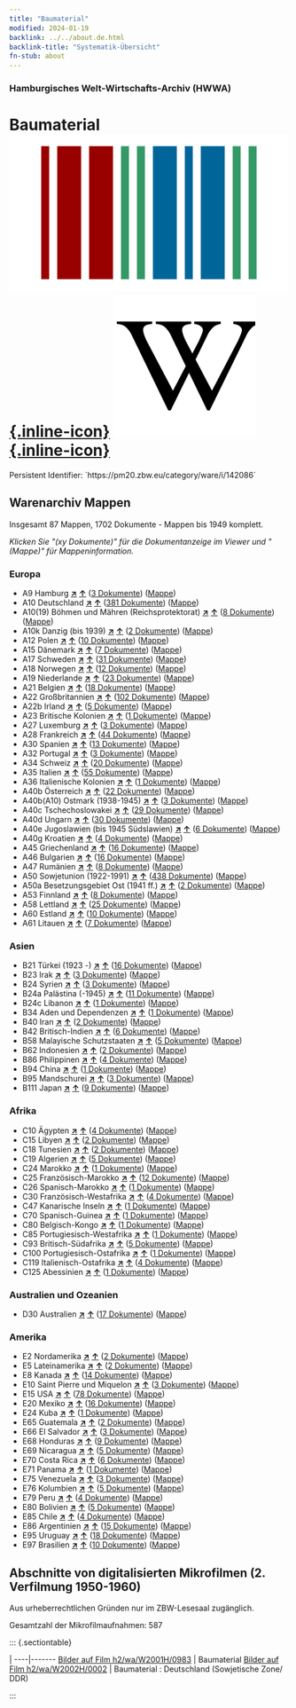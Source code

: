 ```yaml
---
title: "Baumaterial"
modified: 2024-01-19
backlink: ../../about.de.html
backlink-title: "Systematik-Übersicht"
fn-stub: about
---
```


### Hamburgisches Welt-Wirtschafts-Archiv (HWWA)

# Baumaterial &#160; [![Wikidata](/images/Wikidata-logo.svg "Wikidata"){.inline-icon}](http://www.wikidata.org/entity/Q206615) [![Wikipedia](/images/Wikipedia-W.svg "Wikipedia"){.inline-icon}](https://de.wikipedia.org/wiki/Baustoff)

<div class="hint">Persistent Identifier: `https://pm20.zbw.eu/category/ware/i/142086`</div>







## Warenarchiv Mappen






Insgesamt 87 Mappen, 1702 Dokumente - Mappen bis 1949 komplett.

_Klicken Sie "(xy Dokumente)" für die Dokumentanzeige im Viewer und "(Mappe)" für Mappeninformation._




### Europa

- A9 Hamburg [**&nearr;**](../../../geo/i/140905/about.de.html "Hamburg (alle Mappen)") [**&uarr;**](../../../geo/about.de.html#A9 "Ländersystematik") (<a href="https://pm20.zbw.eu/iiifview/folder/wa/142086,140905" title="über: Baumaterial : Hamburg" target="_blank">3 Dokumente</a>) ([Mappe](../../../../folder/wa/1420xx/142086/1409xx/140905/about.de.html))
- A10 Deutschland [**&nearr;**](../../../geo/i/126128/about.de.html "Deutschland (alle Mappen)") [**&uarr;**](../../../geo/about.de.html#A10 "Ländersystematik") (<a href="https://pm20.zbw.eu/iiifview/folder/wa/142086,126128" title="über: Baumaterial : Deutschland" target="_blank">381 Dokumente</a>) ([Mappe](../../../../folder/wa/1420xx/142086/1261xx/126128/about.de.html))
- A10(19) Böhmen und Mähren (Reichsprotektorat) [**&nearr;**](../../../geo/i/140098/about.de.html "Böhmen und Mähren (Reichsprotektorat) (alle Mappen)") [**&uarr;**](../../../geo/about.de.html#A10(19) "Ländersystematik") (<a href="https://pm20.zbw.eu/iiifview/folder/wa/142086,140098" title="über: Baumaterial : Böhmen und Mähren (Reichsprotektorat)" target="_blank">8 Dokumente</a>) ([Mappe](../../../../folder/wa/1420xx/142086/1400xx/140098/about.de.html))
- A10k Danzig (bis 1939) [**&nearr;**](../../../geo/i/140944/about.de.html "Danzig (bis 1939) (alle Mappen)") [**&uarr;**](../../../geo/about.de.html#A10k "Ländersystematik") (<a href="https://pm20.zbw.eu/iiifview/folder/wa/142086,140944" title="über: Baumaterial : Danzig (bis 1939)" target="_blank">2 Dokumente</a>) ([Mappe](../../../../folder/wa/1420xx/142086/1409xx/140944/about.de.html))
- A12 Polen [**&nearr;**](../../../geo/i/140962/about.de.html "Polen (alle Mappen)") [**&uarr;**](../../../geo/about.de.html#A12 "Ländersystematik") (<a href="https://pm20.zbw.eu/iiifview/folder/wa/142086,140962" title="über: Baumaterial : Polen" target="_blank">10 Dokumente</a>) ([Mappe](../../../../folder/wa/1420xx/142086/1409xx/140962/about.de.html))
- A15 Dänemark [**&nearr;**](../../../geo/i/141739/about.de.html "Dänemark (alle Mappen)") [**&uarr;**](../../../geo/about.de.html#A15 "Ländersystematik") (<a href="https://pm20.zbw.eu/iiifview/folder/wa/142086,141739" title="über: Baumaterial : Dänemark" target="_blank">7 Dokumente</a>) ([Mappe](../../../../folder/wa/1420xx/142086/1417xx/141739/about.de.html))
- A17 Schweden [**&nearr;**](../../../geo/i/140968/about.de.html "Schweden (alle Mappen)") [**&uarr;**](../../../geo/about.de.html#A17 "Ländersystematik") (<a href="https://pm20.zbw.eu/iiifview/folder/wa/142086,140968" title="über: Baumaterial : Schweden" target="_blank">31 Dokumente</a>) ([Mappe](../../../../folder/wa/1420xx/142086/1409xx/140968/about.de.html))
- A18 Norwegen [**&nearr;**](../../../geo/i/140969/about.de.html "Norwegen (alle Mappen)") [**&uarr;**](../../../geo/about.de.html#A18 "Ländersystematik") (<a href="https://pm20.zbw.eu/iiifview/folder/wa/142086,140969" title="über: Baumaterial : Norwegen" target="_blank">12 Dokumente</a>) ([Mappe](../../../../folder/wa/1420xx/142086/1409xx/140969/about.de.html))
- A19 Niederlande [**&nearr;**](../../../geo/i/140970/about.de.html "Niederlande (alle Mappen)") [**&uarr;**](../../../geo/about.de.html#A19 "Ländersystematik") (<a href="https://pm20.zbw.eu/iiifview/folder/wa/142086,140970" title="über: Baumaterial : Niederlande" target="_blank">23 Dokumente</a>) ([Mappe](../../../../folder/wa/1420xx/142086/1409xx/140970/about.de.html))
- A21 Belgien [**&nearr;**](../../../geo/i/140972/about.de.html "Belgien (alle Mappen)") [**&uarr;**](../../../geo/about.de.html#A21 "Ländersystematik") (<a href="https://pm20.zbw.eu/iiifview/folder/wa/142086,140972" title="über: Baumaterial : Belgien" target="_blank">18 Dokumente</a>) ([Mappe](../../../../folder/wa/1420xx/142086/1409xx/140972/about.de.html))
- A22 Großbritannien [**&nearr;**](../../../geo/i/140974/about.de.html "Großbritannien (alle Mappen)") [**&uarr;**](../../../geo/about.de.html#A22 "Ländersystematik") (<a href="https://pm20.zbw.eu/iiifview/folder/wa/142086,140974" title="über: Baumaterial : Großbritannien" target="_blank">102 Dokumente</a>) ([Mappe](../../../../folder/wa/1420xx/142086/1409xx/140974/about.de.html))
- A22b Irland [**&nearr;**](../../../geo/i/140976/about.de.html "Irland (alle Mappen)") [**&uarr;**](../../../geo/about.de.html#A22b "Ländersystematik") (<a href="https://pm20.zbw.eu/iiifview/folder/wa/142086,140976" title="über: Baumaterial : Irland" target="_blank">5 Dokumente</a>) ([Mappe](../../../../folder/wa/1420xx/142086/1409xx/140976/about.de.html))
- A23 Britische Kolonien [**&nearr;**](../../../geo/i/140978/about.de.html "Britische Kolonien (alle Mappen)") [**&uarr;**](../../../geo/about.de.html#A23 "Ländersystematik") (<a href="https://pm20.zbw.eu/iiifview/folder/wa/142086,140978" title="über: Baumaterial : Britische Kolonien" target="_blank">1 Dokumente</a>) ([Mappe](../../../../folder/wa/1420xx/142086/1409xx/140978/about.de.html))
- A27 Luxemburg [**&nearr;**](../../../geo/i/140981/about.de.html "Luxemburg (alle Mappen)") [**&uarr;**](../../../geo/about.de.html#A27 "Ländersystematik") (<a href="https://pm20.zbw.eu/iiifview/folder/wa/142086,140981" title="über: Baumaterial : Luxemburg" target="_blank">3 Dokumente</a>) ([Mappe](../../../../folder/wa/1420xx/142086/1409xx/140981/about.de.html))
- A28 Frankreich [**&nearr;**](../../../geo/i/140982/about.de.html "Frankreich (alle Mappen)") [**&uarr;**](../../../geo/about.de.html#A28 "Ländersystematik") (<a href="https://pm20.zbw.eu/iiifview/folder/wa/142086,140982" title="über: Baumaterial : Frankreich" target="_blank">44 Dokumente</a>) ([Mappe](../../../../folder/wa/1420xx/142086/1409xx/140982/about.de.html))
- A30 Spanien [**&nearr;**](../../../geo/i/140984/about.de.html "Spanien (alle Mappen)") [**&uarr;**](../../../geo/about.de.html#A30 "Ländersystematik") (<a href="https://pm20.zbw.eu/iiifview/folder/wa/142086,140984" title="über: Baumaterial : Spanien" target="_blank">13 Dokumente</a>) ([Mappe](../../../../folder/wa/1420xx/142086/1409xx/140984/about.de.html))
- A32 Portugal [**&nearr;**](../../../geo/i/140987/about.de.html "Portugal (alle Mappen)") [**&uarr;**](../../../geo/about.de.html#A32 "Ländersystematik") (<a href="https://pm20.zbw.eu/iiifview/folder/wa/142086,140987" title="über: Baumaterial : Portugal" target="_blank">3 Dokumente</a>) ([Mappe](../../../../folder/wa/1420xx/142086/1409xx/140987/about.de.html))
- A34 Schweiz [**&nearr;**](../../../geo/i/141007/about.de.html "Schweiz (alle Mappen)") [**&uarr;**](../../../geo/about.de.html#A34 "Ländersystematik") (<a href="https://pm20.zbw.eu/iiifview/folder/wa/142086,141007" title="über: Baumaterial : Schweiz" target="_blank">20 Dokumente</a>) ([Mappe](../../../../folder/wa/1420xx/142086/1410xx/141007/about.de.html))
- A35 Italien [**&nearr;**](../../../geo/i/141008/about.de.html "Italien (alle Mappen)") [**&uarr;**](../../../geo/about.de.html#A35 "Ländersystematik") (<a href="https://pm20.zbw.eu/iiifview/folder/wa/142086,141008" title="über: Baumaterial : Italien" target="_blank">55 Dokumente</a>) ([Mappe](../../../../folder/wa/1420xx/142086/1410xx/141008/about.de.html))
- A36 Italienische Kolonien [**&nearr;**](../../../geo/i/141012/about.de.html "Italienische Kolonien (alle Mappen)") [**&uarr;**](../../../geo/about.de.html#A36 "Ländersystematik") (<a href="https://pm20.zbw.eu/iiifview/folder/wa/142086,141012" title="über: Baumaterial : Italienische Kolonien" target="_blank">1 Dokumente</a>) ([Mappe](../../../../folder/wa/1420xx/142086/1410xx/141012/about.de.html))
- A40b Österreich [**&nearr;**](../../../geo/i/141731/about.de.html "Österreich (alle Mappen)") [**&uarr;**](../../../geo/about.de.html#A40b "Ländersystematik") (<a href="https://pm20.zbw.eu/iiifview/folder/wa/142086,141731" title="über: Baumaterial : Österreich" target="_blank">22 Dokumente</a>) ([Mappe](../../../../folder/wa/1420xx/142086/1417xx/141731/about.de.html))
- A40b(A10) Ostmark (1938-1945) [**&nearr;**](../../../geo/i/163025/about.de.html "Ostmark (1938-1945) (alle Mappen)") [**&uarr;**](../../../geo/about.de.html#A40b(A10) "Ländersystematik") (<a href="https://pm20.zbw.eu/iiifview/folder/wa/142086,163025" title="über: Baumaterial : Ostmark (1938-1945)" target="_blank">3 Dokumente</a>) ([Mappe](../../../../folder/wa/1420xx/142086/1630xx/163025/about.de.html))
- A40c Tschechoslowakei [**&nearr;**](../../../geo/i/141022/about.de.html "Tschechoslowakei (alle Mappen)") [**&uarr;**](../../../geo/about.de.html#A40c "Ländersystematik") (<a href="https://pm20.zbw.eu/iiifview/folder/wa/142086,141022" title="über: Baumaterial : Tschechoslowakei" target="_blank">29 Dokumente</a>) ([Mappe](../../../../folder/wa/1420xx/142086/1410xx/141022/about.de.html))
- A40d Ungarn [**&nearr;**](../../../geo/i/141025/about.de.html "Ungarn (alle Mappen)") [**&uarr;**](../../../geo/about.de.html#A40d "Ländersystematik") (<a href="https://pm20.zbw.eu/iiifview/folder/wa/142086,141025" title="über: Baumaterial : Ungarn" target="_blank">30 Dokumente</a>) ([Mappe](../../../../folder/wa/1420xx/142086/1410xx/141025/about.de.html))
- A40e Jugoslawien (bis 1945 Südslawien) [**&nearr;**](../../../geo/i/141028/about.de.html "Jugoslawien (bis 1945 Südslawien) (alle Mappen)") [**&uarr;**](../../../geo/about.de.html#A40e "Ländersystematik") (<a href="https://pm20.zbw.eu/iiifview/folder/wa/142086,141028" title="über: Baumaterial : Jugoslawien (bis 1945 Südslawien)" target="_blank">6 Dokumente</a>) ([Mappe](../../../../folder/wa/1420xx/142086/1410xx/141028/about.de.html))
- A40g Kroatien [**&nearr;**](../../../geo/i/141030/about.de.html "Kroatien (alle Mappen)") [**&uarr;**](../../../geo/about.de.html#A40g "Ländersystematik") (<a href="https://pm20.zbw.eu/iiifview/folder/wa/142086,141030" title="über: Baumaterial : Kroatien" target="_blank">4 Dokumente</a>) ([Mappe](../../../../folder/wa/1420xx/142086/1410xx/141030/about.de.html))
- A45 Griechenland [**&nearr;**](../../../geo/i/141037/about.de.html "Griechenland (alle Mappen)") [**&uarr;**](../../../geo/about.de.html#A45 "Ländersystematik") (<a href="https://pm20.zbw.eu/iiifview/folder/wa/142086,141037" title="über: Baumaterial : Griechenland" target="_blank">16 Dokumente</a>) ([Mappe](../../../../folder/wa/1420xx/142086/1410xx/141037/about.de.html))
- A46 Bulgarien [**&nearr;**](../../../geo/i/141039/about.de.html "Bulgarien (alle Mappen)") [**&uarr;**](../../../geo/about.de.html#A46 "Ländersystematik") (<a href="https://pm20.zbw.eu/iiifview/folder/wa/142086,141039" title="über: Baumaterial : Bulgarien" target="_blank">16 Dokumente</a>) ([Mappe](../../../../folder/wa/1420xx/142086/1410xx/141039/about.de.html))
- A47 Rumänien [**&nearr;**](../../../geo/i/141040/about.de.html "Rumänien (alle Mappen)") [**&uarr;**](../../../geo/about.de.html#A47 "Ländersystematik") (<a href="https://pm20.zbw.eu/iiifview/folder/wa/142086,141040" title="über: Baumaterial : Rumänien" target="_blank">8 Dokumente</a>) ([Mappe](../../../../folder/wa/1420xx/142086/1410xx/141040/about.de.html))
- A50 Sowjetunion (1922-1991) [**&nearr;**](../../../geo/i/141043/about.de.html "Sowjetunion (1922-1991) (alle Mappen)") [**&uarr;**](../../../geo/about.de.html#A50 "Ländersystematik") (<a href="https://pm20.zbw.eu/iiifview/folder/wa/142086,141043" title="über: Baumaterial : Sowjetunion (1922-1991)" target="_blank">438 Dokumente</a>) ([Mappe](../../../../folder/wa/1420xx/142086/1410xx/141043/about.de.html))
- A50a Besetzungsgebiet Ost (1941 ff.) [**&nearr;**](../../../geo/i/141044/about.de.html "Besetzungsgebiet Ost (1941 ff.) (alle Mappen)") [**&uarr;**](../../../geo/about.de.html#A50a "Ländersystematik") (<a href="https://pm20.zbw.eu/iiifview/folder/wa/142086,141044" title="über: Baumaterial : Besetzungsgebiet Ost (1941 ff.)" target="_blank">2 Dokumente</a>) ([Mappe](../../../../folder/wa/1420xx/142086/1410xx/141044/about.de.html))
- A53 Finnland [**&nearr;**](../../../geo/i/141046/about.de.html "Finnland (alle Mappen)") [**&uarr;**](../../../geo/about.de.html#A53 "Ländersystematik") (<a href="https://pm20.zbw.eu/iiifview/folder/wa/142086,141046" title="über: Baumaterial : Finnland" target="_blank">8 Dokumente</a>) ([Mappe](../../../../folder/wa/1420xx/142086/1410xx/141046/about.de.html))
- A58 Lettland [**&nearr;**](../../../geo/i/141050/about.de.html "Lettland (alle Mappen)") [**&uarr;**](../../../geo/about.de.html#A58 "Ländersystematik") (<a href="https://pm20.zbw.eu/iiifview/folder/wa/142086,141050" title="über: Baumaterial : Lettland" target="_blank">25 Dokumente</a>) ([Mappe](../../../../folder/wa/1420xx/142086/1410xx/141050/about.de.html))
- A60 Estland [**&nearr;**](../../../geo/i/141052/about.de.html "Estland (alle Mappen)") [**&uarr;**](../../../geo/about.de.html#A60 "Ländersystematik") (<a href="https://pm20.zbw.eu/iiifview/folder/wa/142086,141052" title="über: Baumaterial : Estland" target="_blank">10 Dokumente</a>) ([Mappe](../../../../folder/wa/1420xx/142086/1410xx/141052/about.de.html))
- A61 Litauen [**&nearr;**](../../../geo/i/141053/about.de.html "Litauen (alle Mappen)") [**&uarr;**](../../../geo/about.de.html#A61 "Ländersystematik") (<a href="https://pm20.zbw.eu/iiifview/folder/wa/142086,141053" title="über: Baumaterial : Litauen" target="_blank">7 Dokumente</a>) ([Mappe](../../../../folder/wa/1420xx/142086/1410xx/141053/about.de.html))

### Asien

- B21 Türkei (1923 -) [**&nearr;**](../../../geo/i/141111/about.de.html "Türkei (1923 -) (alle Mappen)") [**&uarr;**](../../../geo/about.de.html#B21 "Ländersystematik") (<a href="https://pm20.zbw.eu/iiifview/folder/wa/142086,141111" title="über: Baumaterial : Türkei (1923 -)" target="_blank">16 Dokumente</a>) ([Mappe](../../../../folder/wa/1420xx/142086/1411xx/141111/about.de.html))
- B23 Irak [**&nearr;**](../../../geo/i/141113/about.de.html "Irak (alle Mappen)") [**&uarr;**](../../../geo/about.de.html#B23 "Ländersystematik") (<a href="https://pm20.zbw.eu/iiifview/folder/wa/142086,141113" title="über: Baumaterial : Irak" target="_blank">3 Dokumente</a>) ([Mappe](../../../../folder/wa/1420xx/142086/1411xx/141113/about.de.html))
- B24 Syrien [**&nearr;**](../../../geo/i/141114/about.de.html "Syrien (alle Mappen)") [**&uarr;**](../../../geo/about.de.html#B24 "Ländersystematik") (<a href="https://pm20.zbw.eu/iiifview/folder/wa/142086,141114" title="über: Baumaterial : Syrien" target="_blank">3 Dokumente</a>) ([Mappe](../../../../folder/wa/1420xx/142086/1411xx/141114/about.de.html))
- B24a Palästina (-1945) [**&nearr;**](../../../geo/i/141115/about.de.html "Palästina (-1945) (alle Mappen)") [**&uarr;**](../../../geo/about.de.html#B24a "Ländersystematik") (<a href="https://pm20.zbw.eu/iiifview/folder/wa/142086,141115" title="über: Baumaterial : Palästina (-1945)" target="_blank">11 Dokumente</a>) ([Mappe](../../../../folder/wa/1420xx/142086/1411xx/141115/about.de.html))
- B24c Libanon [**&nearr;**](../../../geo/i/141117/about.de.html "Libanon (alle Mappen)") [**&uarr;**](../../../geo/about.de.html#B24c "Ländersystematik") (<a href="https://pm20.zbw.eu/iiifview/folder/wa/142086,141117" title="über: Baumaterial : Libanon" target="_blank">1 Dokumente</a>) ([Mappe](../../../../folder/wa/1420xx/142086/1411xx/141117/about.de.html))
- B34 Aden und Dependenzen [**&nearr;**](../../../geo/i/141176/about.de.html "Aden und Dependenzen (alle Mappen)") [**&uarr;**](../../../geo/about.de.html#B34 "Ländersystematik") (<a href="https://pm20.zbw.eu/iiifview/folder/wa/142086,141176" title="über: Baumaterial : Aden und Dependenzen" target="_blank">1 Dokumente</a>) ([Mappe](../../../../folder/wa/1420xx/142086/1411xx/141176/about.de.html))
- B40 Iran [**&nearr;**](../../../geo/i/141186/about.de.html "Iran (alle Mappen)") [**&uarr;**](../../../geo/about.de.html#B40 "Ländersystematik") (<a href="https://pm20.zbw.eu/iiifview/folder/wa/142086,141186" title="über: Baumaterial : Iran" target="_blank">2 Dokumente</a>) ([Mappe](../../../../folder/wa/1420xx/142086/1411xx/141186/about.de.html))
- B42 Britisch-Indien [**&nearr;**](../../../geo/i/141189/about.de.html "Britisch-Indien (alle Mappen)") [**&uarr;**](../../../geo/about.de.html#B42 "Ländersystematik") (<a href="https://pm20.zbw.eu/iiifview/folder/wa/142086,141189" title="über: Baumaterial : Britisch-Indien" target="_blank">6 Dokumente</a>) ([Mappe](../../../../folder/wa/1420xx/142086/1411xx/141189/about.de.html))
- B58 Malayische Schutzstaaten [**&nearr;**](../../../geo/i/141206/about.de.html "Malayische Schutzstaaten (alle Mappen)") [**&uarr;**](../../../geo/about.de.html#B58 "Ländersystematik") (<a href="https://pm20.zbw.eu/iiifview/folder/wa/142086,141206" title="über: Baumaterial : Malayische Schutzstaaten" target="_blank">5 Dokumente</a>) ([Mappe](../../../../folder/wa/1420xx/142086/1412xx/141206/about.de.html))
- B62 Indonesien [**&nearr;**](../../../geo/i/141218/about.de.html "Indonesien (alle Mappen)") [**&uarr;**](../../../geo/about.de.html#B62 "Ländersystematik") (<a href="https://pm20.zbw.eu/iiifview/folder/wa/142086,141218" title="über: Baumaterial : Indonesien" target="_blank">2 Dokumente</a>) ([Mappe](../../../../folder/wa/1420xx/142086/1412xx/141218/about.de.html))
- B86 Philippinen [**&nearr;**](../../../geo/i/141240/about.de.html "Philippinen (alle Mappen)") [**&uarr;**](../../../geo/about.de.html#B86 "Ländersystematik") (<a href="https://pm20.zbw.eu/iiifview/folder/wa/142086,141240" title="über: Baumaterial : Philippinen" target="_blank">4 Dokumente</a>) ([Mappe](../../../../folder/wa/1420xx/142086/1412xx/141240/about.de.html))
- B94 China [**&nearr;**](../../../geo/i/141253/about.de.html "China (alle Mappen)") [**&uarr;**](../../../geo/about.de.html#B94 "Ländersystematik") (<a href="https://pm20.zbw.eu/iiifview/folder/wa/142086,141253" title="über: Baumaterial : China" target="_blank">1 Dokumente</a>) ([Mappe](../../../../folder/wa/1420xx/142086/1412xx/141253/about.de.html))
- B95 Mandschurei [**&nearr;**](../../../geo/i/141258/about.de.html "Mandschurei (alle Mappen)") [**&uarr;**](../../../geo/about.de.html#B95 "Ländersystematik") (<a href="https://pm20.zbw.eu/iiifview/folder/wa/142086,141258" title="über: Baumaterial : Mandschurei" target="_blank">3 Dokumente</a>) ([Mappe](../../../../folder/wa/1420xx/142086/1412xx/141258/about.de.html))
- B111 Japan [**&nearr;**](../../../geo/i/141272/about.de.html "Japan (alle Mappen)") [**&uarr;**](../../../geo/about.de.html#B111 "Ländersystematik") (<a href="https://pm20.zbw.eu/iiifview/folder/wa/142086,141272" title="über: Baumaterial : Japan" target="_blank">9 Dokumente</a>) ([Mappe](../../../../folder/wa/1420xx/142086/1412xx/141272/about.de.html))

### Afrika

- C10 Ägypten [**&nearr;**](../../../geo/i/141336/about.de.html "Ägypten (alle Mappen)") [**&uarr;**](../../../geo/about.de.html#C10 "Ländersystematik") (<a href="https://pm20.zbw.eu/iiifview/folder/wa/142086,141336" title="über: Baumaterial : Ägypten" target="_blank">4 Dokumente</a>) ([Mappe](../../../../folder/wa/1420xx/142086/1413xx/141336/about.de.html))
- C15 Libyen [**&nearr;**](../../../geo/i/141339/about.de.html "Libyen (alle Mappen)") [**&uarr;**](../../../geo/about.de.html#C15 "Ländersystematik") (<a href="https://pm20.zbw.eu/iiifview/folder/wa/142086,141339" title="über: Baumaterial : Libyen" target="_blank">2 Dokumente</a>) ([Mappe](../../../../folder/wa/1420xx/142086/1413xx/141339/about.de.html))
- C18 Tunesien [**&nearr;**](../../../geo/i/141353/about.de.html "Tunesien (alle Mappen)") [**&uarr;**](../../../geo/about.de.html#C18 "Ländersystematik") (<a href="https://pm20.zbw.eu/iiifview/folder/wa/142086,141353" title="über: Baumaterial : Tunesien" target="_blank">2 Dokumente</a>) ([Mappe](../../../../folder/wa/1420xx/142086/1413xx/141353/about.de.html))
- C19 Algerien [**&nearr;**](../../../geo/i/141354/about.de.html "Algerien (alle Mappen)") [**&uarr;**](../../../geo/about.de.html#C19 "Ländersystematik") (<a href="https://pm20.zbw.eu/iiifview/folder/wa/142086,141354" title="über: Baumaterial : Algerien" target="_blank">5 Dokumente</a>) ([Mappe](../../../../folder/wa/1420xx/142086/1413xx/141354/about.de.html))
- C24 Marokko [**&nearr;**](../../../geo/i/141356/about.de.html "Marokko (alle Mappen)") [**&uarr;**](../../../geo/about.de.html#C24 "Ländersystematik") (<a href="https://pm20.zbw.eu/iiifview/folder/wa/142086,141356" title="über: Baumaterial : Marokko" target="_blank">1 Dokumente</a>) ([Mappe](../../../../folder/wa/1420xx/142086/1413xx/141356/about.de.html))
- C25 Französisch-Marokko [**&nearr;**](../../../geo/i/141358/about.de.html "Französisch-Marokko (alle Mappen)") [**&uarr;**](../../../geo/about.de.html#C25 "Ländersystematik") (<a href="https://pm20.zbw.eu/iiifview/folder/wa/142086,141358" title="über: Baumaterial : Französisch-Marokko" target="_blank">12 Dokumente</a>) ([Mappe](../../../../folder/wa/1420xx/142086/1413xx/141358/about.de.html))
- C26 Spanisch-Marokko [**&nearr;**](../../../geo/i/141359/about.de.html "Spanisch-Marokko (alle Mappen)") [**&uarr;**](../../../geo/about.de.html#C26 "Ländersystematik") (<a href="https://pm20.zbw.eu/iiifview/folder/wa/142086,141359" title="über: Baumaterial : Spanisch-Marokko" target="_blank">1 Dokumente</a>) ([Mappe](../../../../folder/wa/1420xx/142086/1413xx/141359/about.de.html))
- C30 Französisch-Westafrika [**&nearr;**](../../../geo/i/141361/about.de.html "Französisch-Westafrika (alle Mappen)") [**&uarr;**](../../../geo/about.de.html#C30 "Ländersystematik") (<a href="https://pm20.zbw.eu/iiifview/folder/wa/142086,141361" title="über: Baumaterial : Französisch-Westafrika" target="_blank">4 Dokumente</a>) ([Mappe](../../../../folder/wa/1420xx/142086/1413xx/141361/about.de.html))
- C47 Kanarische Inseln [**&nearr;**](../../../geo/i/141395/about.de.html "Kanarische Inseln (alle Mappen)") [**&uarr;**](../../../geo/about.de.html#C47 "Ländersystematik") (<a href="https://pm20.zbw.eu/iiifview/folder/wa/142086,141395" title="über: Baumaterial : Kanarische Inseln" target="_blank">1 Dokumente</a>) ([Mappe](../../../../folder/wa/1420xx/142086/1413xx/141395/about.de.html))
- C70 Spanisch-Guinea [**&nearr;**](../../../geo/i/141412/about.de.html "Spanisch-Guinea (alle Mappen)") [**&uarr;**](../../../geo/about.de.html#C70 "Ländersystematik") (<a href="https://pm20.zbw.eu/iiifview/folder/wa/142086,141412" title="über: Baumaterial : Spanisch-Guinea" target="_blank">1 Dokumente</a>) ([Mappe](../../../../folder/wa/1420xx/142086/1414xx/141412/about.de.html))
- C80 Belgisch-Kongo [**&nearr;**](../../../geo/i/141444/about.de.html "Belgisch-Kongo (alle Mappen)") [**&uarr;**](../../../geo/about.de.html#C80 "Ländersystematik") (<a href="https://pm20.zbw.eu/iiifview/folder/wa/142086,141444" title="über: Baumaterial : Belgisch-Kongo" target="_blank">1 Dokumente</a>) ([Mappe](../../../../folder/wa/1420xx/142086/1414xx/141444/about.de.html))
- C85 Portugiesisch-Westafrika [**&nearr;**](../../../geo/i/141449/about.de.html "Portugiesisch-Westafrika (alle Mappen)") [**&uarr;**](../../../geo/about.de.html#C85 "Ländersystematik") (<a href="https://pm20.zbw.eu/iiifview/folder/wa/142086,141449" title="über: Baumaterial : Portugiesisch-Westafrika" target="_blank">1 Dokumente</a>) ([Mappe](../../../../folder/wa/1420xx/142086/1414xx/141449/about.de.html))
- C93 Britisch-Südafrika [**&nearr;**](../../../geo/i/141454/about.de.html "Britisch-Südafrika (alle Mappen)") [**&uarr;**](../../../geo/about.de.html#C93 "Ländersystematik") (<a href="https://pm20.zbw.eu/iiifview/folder/wa/142086,141454" title="über: Baumaterial : Britisch-Südafrika" target="_blank">5 Dokumente</a>) ([Mappe](../../../../folder/wa/1420xx/142086/1414xx/141454/about.de.html))
- C100 Portugiesisch-Ostafrika [**&nearr;**](../../../geo/i/141463/about.de.html "Portugiesisch-Ostafrika (alle Mappen)") [**&uarr;**](../../../geo/about.de.html#C100 "Ländersystematik") (<a href="https://pm20.zbw.eu/iiifview/folder/wa/142086,141463" title="über: Baumaterial : Portugiesisch-Ostafrika" target="_blank">1 Dokumente</a>) ([Mappe](../../../../folder/wa/1420xx/142086/1414xx/141463/about.de.html))
- C119 Italienisch-Ostafrika [**&nearr;**](../../../geo/i/141477/about.de.html "Italienisch-Ostafrika (alle Mappen)") [**&uarr;**](../../../geo/about.de.html#C119 "Ländersystematik") (<a href="https://pm20.zbw.eu/iiifview/folder/wa/142086,141477" title="über: Baumaterial : Italienisch-Ostafrika" target="_blank">4 Dokumente</a>) ([Mappe](../../../../folder/wa/1420xx/142086/1414xx/141477/about.de.html))
- C125 Abessinien [**&nearr;**](../../../geo/i/141482/about.de.html "Abessinien (alle Mappen)") [**&uarr;**](../../../geo/about.de.html#C125 "Ländersystematik") (<a href="https://pm20.zbw.eu/iiifview/folder/wa/142086,141482" title="über: Baumaterial : Abessinien" target="_blank">1 Dokumente</a>) ([Mappe](../../../../folder/wa/1420xx/142086/1414xx/141482/about.de.html))

### Australien und Ozeanien

- D30 Australien [**&nearr;**](../../../geo/i/141621/about.de.html "Australien (alle Mappen)") [**&uarr;**](../../../geo/about.de.html#D30 "Ländersystematik") (<a href="https://pm20.zbw.eu/iiifview/folder/wa/142086,141621" title="über: Baumaterial : Australien" target="_blank">17 Dokumente</a>) ([Mappe](../../../../folder/wa/1420xx/142086/1416xx/141621/about.de.html))

### Amerika

- E2 Nordamerika [**&nearr;**](../../../geo/i/141637/about.de.html "Nordamerika (alle Mappen)") [**&uarr;**](../../../geo/about.de.html#E2 "Ländersystematik") (<a href="https://pm20.zbw.eu/iiifview/folder/wa/142086,141637" title="über: Baumaterial : Nordamerika" target="_blank">2 Dokumente</a>) ([Mappe](../../../../folder/wa/1420xx/142086/1416xx/141637/about.de.html))
- E5 Lateinamerika [**&nearr;**](../../../geo/i/141641/about.de.html "Lateinamerika (alle Mappen)") [**&uarr;**](../../../geo/about.de.html#E5 "Ländersystematik") (<a href="https://pm20.zbw.eu/iiifview/folder/wa/142086,141641" title="über: Baumaterial : Lateinamerika" target="_blank">2 Dokumente</a>) ([Mappe](../../../../folder/wa/1420xx/142086/1416xx/141641/about.de.html))
- E8 Kanada [**&nearr;**](../../../geo/i/141644/about.de.html "Kanada (alle Mappen)") [**&uarr;**](../../../geo/about.de.html#E8 "Ländersystematik") (<a href="https://pm20.zbw.eu/iiifview/folder/wa/142086,141644" title="über: Baumaterial : Kanada" target="_blank">14 Dokumente</a>) ([Mappe](../../../../folder/wa/1420xx/142086/1416xx/141644/about.de.html))
- E10 Saint Pierre und Miquelon [**&nearr;**](../../../geo/i/141650/about.de.html "Saint Pierre und Miquelon (alle Mappen)") [**&uarr;**](../../../geo/about.de.html#E10 "Ländersystematik") (<a href="https://pm20.zbw.eu/iiifview/folder/wa/142086,141650" title="über: Baumaterial : Saint Pierre und Miquelon" target="_blank">3 Dokumente</a>) ([Mappe](../../../../folder/wa/1420xx/142086/1416xx/141650/about.de.html))
- E15 USA [**&nearr;**](../../../geo/i/141653/about.de.html "USA (alle Mappen)") [**&uarr;**](../../../geo/about.de.html#E15 "Ländersystematik") (<a href="https://pm20.zbw.eu/iiifview/folder/wa/142086,141653" title="über: Baumaterial : USA" target="_blank">78 Dokumente</a>) ([Mappe](../../../../folder/wa/1420xx/142086/1416xx/141653/about.de.html))
- E20 Mexiko [**&nearr;**](../../../geo/i/141657/about.de.html "Mexiko (alle Mappen)") [**&uarr;**](../../../geo/about.de.html#E20 "Ländersystematik") (<a href="https://pm20.zbw.eu/iiifview/folder/wa/142086,141657" title="über: Baumaterial : Mexiko" target="_blank">16 Dokumente</a>) ([Mappe](../../../../folder/wa/1420xx/142086/1416xx/141657/about.de.html))
- E24 Kuba [**&nearr;**](../../../geo/i/141659/about.de.html "Kuba (alle Mappen)") [**&uarr;**](../../../geo/about.de.html#E24 "Ländersystematik") (<a href="https://pm20.zbw.eu/iiifview/folder/wa/142086,141659" title="über: Baumaterial : Kuba" target="_blank">1 Dokumente</a>) ([Mappe](../../../../folder/wa/1420xx/142086/1416xx/141659/about.de.html))
- E65 Guatemala [**&nearr;**](../../../geo/i/141678/about.de.html "Guatemala (alle Mappen)") [**&uarr;**](../../../geo/about.de.html#E65 "Ländersystematik") (<a href="https://pm20.zbw.eu/iiifview/folder/wa/142086,141678" title="über: Baumaterial : Guatemala" target="_blank">2 Dokumente</a>) ([Mappe](../../../../folder/wa/1420xx/142086/1416xx/141678/about.de.html))
- E66 El Salvador [**&nearr;**](../../../geo/i/141679/about.de.html "El Salvador (alle Mappen)") [**&uarr;**](../../../geo/about.de.html#E66 "Ländersystematik") (<a href="https://pm20.zbw.eu/iiifview/folder/wa/142086,141679" title="über: Baumaterial : El Salvador" target="_blank">3 Dokumente</a>) ([Mappe](../../../../folder/wa/1420xx/142086/1416xx/141679/about.de.html))
- E68 Honduras [**&nearr;**](../../../geo/i/141681/about.de.html "Honduras (alle Mappen)") [**&uarr;**](../../../geo/about.de.html#E68 "Ländersystematik") (<a href="https://pm20.zbw.eu/iiifview/folder/wa/142086,141681" title="über: Baumaterial : Honduras" target="_blank">9 Dokumente</a>) ([Mappe](../../../../folder/wa/1420xx/142086/1416xx/141681/about.de.html))
- E69 Nicaragua [**&nearr;**](../../../geo/i/141682/about.de.html "Nicaragua (alle Mappen)") [**&uarr;**](../../../geo/about.de.html#E69 "Ländersystematik") (<a href="https://pm20.zbw.eu/iiifview/folder/wa/142086,141682" title="über: Baumaterial : Nicaragua" target="_blank">5 Dokumente</a>) ([Mappe](../../../../folder/wa/1420xx/142086/1416xx/141682/about.de.html))
- E70 Costa Rica [**&nearr;**](../../../geo/i/141683/about.de.html "Costa Rica (alle Mappen)") [**&uarr;**](../../../geo/about.de.html#E70 "Ländersystematik") (<a href="https://pm20.zbw.eu/iiifview/folder/wa/142086,141683" title="über: Baumaterial : Costa Rica" target="_blank">6 Dokumente</a>) ([Mappe](../../../../folder/wa/1420xx/142086/1416xx/141683/about.de.html))
- E71 Panama [**&nearr;**](../../../geo/i/141684/about.de.html "Panama (alle Mappen)") [**&uarr;**](../../../geo/about.de.html#E71 "Ländersystematik") (<a href="https://pm20.zbw.eu/iiifview/folder/wa/142086,141684" title="über: Baumaterial : Panama" target="_blank">1 Dokumente</a>) ([Mappe](../../../../folder/wa/1420xx/142086/1416xx/141684/about.de.html))
- E75 Venezuela [**&nearr;**](../../../geo/i/141686/about.de.html "Venezuela (alle Mappen)") [**&uarr;**](../../../geo/about.de.html#E75 "Ländersystematik") (<a href="https://pm20.zbw.eu/iiifview/folder/wa/142086,141686" title="über: Baumaterial : Venezuela" target="_blank">3 Dokumente</a>) ([Mappe](../../../../folder/wa/1420xx/142086/1416xx/141686/about.de.html))
- E76 Kolumbien [**&nearr;**](../../../geo/i/141687/about.de.html "Kolumbien (alle Mappen)") [**&uarr;**](../../../geo/about.de.html#E76 "Ländersystematik") (<a href="https://pm20.zbw.eu/iiifview/folder/wa/142086,141687" title="über: Baumaterial : Kolumbien" target="_blank">5 Dokumente</a>) ([Mappe](../../../../folder/wa/1420xx/142086/1416xx/141687/about.de.html))
- E79 Peru [**&nearr;**](../../../geo/i/141689/about.de.html "Peru (alle Mappen)") [**&uarr;**](../../../geo/about.de.html#E79 "Ländersystematik") (<a href="https://pm20.zbw.eu/iiifview/folder/wa/142086,141689" title="über: Baumaterial : Peru" target="_blank">4 Dokumente</a>) ([Mappe](../../../../folder/wa/1420xx/142086/1416xx/141689/about.de.html))
- E80 Bolivien [**&nearr;**](../../../geo/i/141690/about.de.html "Bolivien (alle Mappen)") [**&uarr;**](../../../geo/about.de.html#E80 "Ländersystematik") (<a href="https://pm20.zbw.eu/iiifview/folder/wa/142086,141690" title="über: Baumaterial : Bolivien" target="_blank">5 Dokumente</a>) ([Mappe](../../../../folder/wa/1420xx/142086/1416xx/141690/about.de.html))
- E85 Chile [**&nearr;**](../../../geo/i/141691/about.de.html "Chile (alle Mappen)") [**&uarr;**](../../../geo/about.de.html#E85 "Ländersystematik") (<a href="https://pm20.zbw.eu/iiifview/folder/wa/142086,141691" title="über: Baumaterial : Chile" target="_blank">4 Dokumente</a>) ([Mappe](../../../../folder/wa/1420xx/142086/1416xx/141691/about.de.html))
- E86 Argentinien [**&nearr;**](../../../geo/i/141692/about.de.html "Argentinien (alle Mappen)") [**&uarr;**](../../../geo/about.de.html#E86 "Ländersystematik") (<a href="https://pm20.zbw.eu/iiifview/folder/wa/142086,141692" title="über: Baumaterial : Argentinien" target="_blank">15 Dokumente</a>) ([Mappe](../../../../folder/wa/1420xx/142086/1416xx/141692/about.de.html))
- E95 Uruguay [**&nearr;**](../../../geo/i/141695/about.de.html "Uruguay (alle Mappen)") [**&uarr;**](../../../geo/about.de.html#E95 "Ländersystematik") (<a href="https://pm20.zbw.eu/iiifview/folder/wa/142086,141695" title="über: Baumaterial : Uruguay" target="_blank">18 Dokumente</a>) ([Mappe](../../../../folder/wa/1420xx/142086/1416xx/141695/about.de.html))
- E97 Brasilien [**&nearr;**](../../../geo/i/141697/about.de.html "Brasilien (alle Mappen)") [**&uarr;**](../../../geo/about.de.html#E97 "Ländersystematik") (<a href="https://pm20.zbw.eu/iiifview/folder/wa/142086,141697" title="über: Baumaterial : Brasilien" target="_blank">10 Dokumente</a>) ([Mappe](../../../../folder/wa/1420xx/142086/1416xx/141697/about.de.html))



<a id="filmsections" />

## Abschnitte von digitalisierten Mikrofilmen (2. Verfilmung 1950-1960)

<p>Aus urheberrechtlichen Gründen nur im ZBW-Lesesaal zugänglich.</p>


<p>Gesamtzahl der Mikrofilmaufnahmen: 587</p>





::: {.sectiontable}

 | 
----|-------
<a class="btn" href="https://pm20.zbw.eu/film/h2/wa/W2001H/0983" rel="nofollow">Bilder auf Film h2/wa/W2001H/0983</a> | Baumaterial
<a class="btn" href="https://pm20.zbw.eu/film/h2/wa/W2002H/0002" rel="nofollow">Bilder auf Film h2/wa/W2002H/0002</a> | Baumaterial : Deutschland (Sowjetische Zone/ DDR)


:::
















